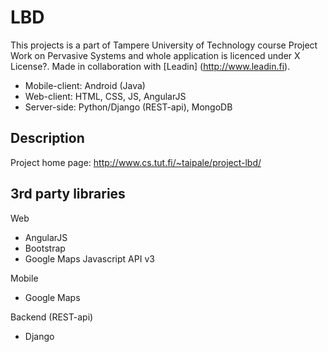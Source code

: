 LBD
=================
This projects is a part of Tampere University of Technology course Project Work on
Pervasive Systems and whole application is licenced under X License?. Made in collaboration with [Leadin] (http://www.leadin.fi).

* Mobile-client: Android (Java)
* Web-client: HTML, CSS, JS, AngularJS
* Server-side: Python/Django (REST-api), MongoDB

Description
-----------------

Project home page: http://www.cs.tut.fi/~taipale/project-lbd/

3rd party libraries
-------------------
Web
* AngularJS
* Bootstrap
* Google Maps Javascript API v3 

Mobile
* Google Maps

Backend (REST-api)
* Django
